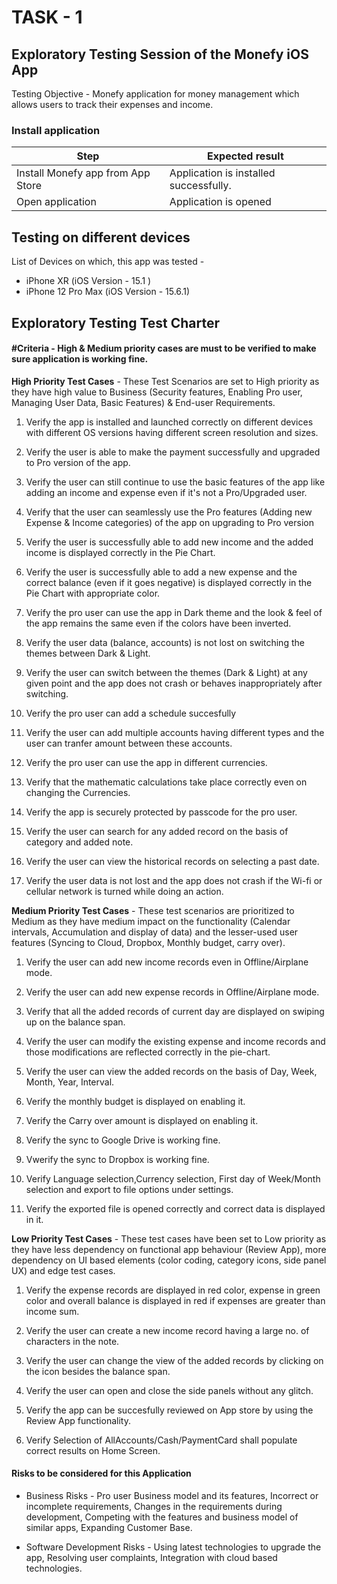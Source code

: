# **TASK - 1**

## Exploratory Testing Session of the Monefy iOS App

Testing Objective - Monefy application for money management which allows users to track their expenses and income.


### **Install application**

| Step	| Expected result |
|   -------------   |   --------------- | 
| Install Monefy app from App Store |	Application is installed successfully. |
| Open application	| Application is opened 


## **Testing on different devices**

List of Devices on which, this app was tested - 

* iPhone XR (iOS Version - 15.1 )
* iPhone 12 Pro Max (iOS Version - 15.6.1)

## **Exploratory Testing Test Charter**

#### #Criteria - High & Medium priority cases are must to be verified to make sure application is working fine.

**High Priority Test Cases** - These Test Scenarios are set to High priority as they have high value to Business (Security features, Enabling Pro user, Managing User Data, Basic Features) & End-user Requirements.

1. Verify the app is installed and launched correctly on different devices with different OS versions having different screen resolution and sizes.

 2. Verify the user is able to make the payment successfully and upgraded to Pro version of the app.

 3. Verify the user can still continue to use the basic features of the app like adding an income and expense even if it's not a Pro/Upgraded user.
 4. Verify that the user can seamlessly use the Pro features (Adding new Expense & Income categories) of the app on upgrading to Pro version
 5. Verify the user is successfully able to add new income and the added income is displayed correctly in the Pie Chart.
 6. Verify the user is successfully able to add a new expense and the correct balance (even if it goes negative) is displayed correctly in the Pie Chart with appropriate color.
 7. Verify the pro user can use the app in Dark theme and the look & feel of the app remains the same even if the colors have been inverted.
 8. Verify the user data (balance, accounts) is not lost on switching the themes between Dark & Light.
 9. Verify the user can switch between the themes (Dark & Light) at any given point and the app does not crash or behaves inappropriately after switching.
 10. Verify the pro user can add a schedule succesfully
 11. Verify the user can add multiple accounts having different types and the user can tranfer amount between these accounts.
 12. Verify the pro user can use the app in different currencies.
 13. Verify that the mathematic calculations take place correctly even on changing the Currencies.
 14. Verify the app is securely protected by passcode for the pro user.
 15. Verify the user can search for any added record on the basis of category and added note.
 16. Verify the user can view the historical records on selecting a past date.
 17. Verify the user data is not lost and the app does not crash if the Wi-fi or cellular network is turned while doing an action.

**Medium Priority Test Cases** - These test scenarios are prioritized to Medium as they have medium impact on the functionality (Calendar intervals, Accumulation and display of data) and the lesser-used user features (Syncing to Cloud, Dropbox, Monthly budget, carry over).

 1. Verify the user can add new income records even in Offline/Airplane mode.
 
 2. Verify the user can add new expense records in Offline/Airplane mode.
 3. Verify that all the added records of current day are displayed on swiping up on the balance span.
 4. Verify the user can modify the existing expense and income records and those modifications are reflected correctly in the pie-chart. 
 5. Verify the user can view the added records on the basis of Day, Week, Month, Year, Interval.
 6. Verify the monthly budget is displayed on enabling it.
 7. Verify the Carry over amount is displayed on enabling it.
 8. Verify the sync to Google Drive is working fine.
 9. Vwerify the sync to Dropbox is working fine.
 10. Verify Language selection,Currency selection, First day of Week/Month selection and export to file options under settings.
 11. Verify the exported file is opened correctly and correct data is displayed in it.

**Low Priority Test Cases** - These test cases have been set to Low priority as they have less dependency on functional app behaviour (Review App), more dependency on UI based elements (color coding, category icons, side panel UX) and edge test cases.

 1. Verify the expense records are displayed in red color, expense in green color and overall balance is displayed in red if expenses are greater than income sum.
 
 2. Verify the user can create a new income record having a large no. of characters in the note.
 3. Verify the user can change the view of the added records by clicking on the icon besides the balance span.
 4. Verify the user can open and close the side panels without any glitch.
 5. Verify the app can be succesfully reviewed on App store by using the Review App functionality.
 6. Verify Selection of AllAccounts/Cash/PaymentCard shall populate correct results on Home Screen.


#### Risks to be considered for this Application

 * Business Risks - Pro user Business model and its features, Incorrect or incomplete requirements, Changes in the requirements during development, Competing with the features and business model of similar apps, Expanding Customer Base.

 * Software Development Risks - Using latest technologies to upgrade the app, Resolving user complaints, Integration with cloud based technologies.

